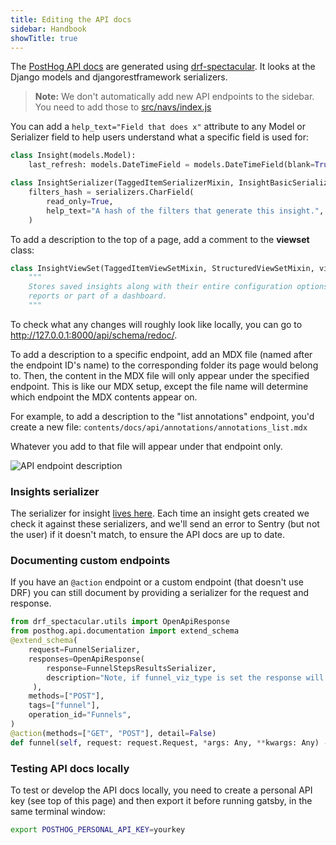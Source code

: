 ```yaml
---
title: Editing the API docs
sidebar: Handbook
showTitle: true
---
```


The [PostHog API docs](/docs/api) are generated using [drf-spectacular](https://drf-spectacular.readthedocs.io/en/latest/readme.html). It looks at the Django models and djangorestframework serializers.

> **Note:** We don't automatically add new API endpoints to the sidebar. You need to add those to [src/navs/index.js](https://github.com/PostHog/posthog.com/blob/master/src/navs/index.js)

You can add a `help_text="Field that does x"` attribute to any Model or Serializer field to help users understand what a specific field is used for:

```python
class Insight(models.Model):
    last_refresh: models.DateTimeField = models.DateTimeField(blank=True, null=True, help_text="When the cache for the result of this insight was last refreshed.")

class InsightSerializer(TaggedItemSerializerMixin, InsightBasicSerializer):
    filters_hash = serializers.CharField(
        read_only=True,
        help_text="A hash of the filters that generate this insight.",
    )
```

To add a description to the top of a page, add a comment to the **viewset** class:

```python
class InsightViewSet(TaggedItemViewSetMixin, StructuredViewSetMixin, viewsets.ModelViewSet):
    """
    Stores saved insights along with their entire configuration options. Saved insights can be stored as standalone
    reports or part of a dashboard.
    """
```

To check what any changes will roughly look like locally, you can go to http://127.0.0.1:8000/api/schema/redoc/.

To add a description to a specific endpoint, add an MDX file (named after the endpoint ID's name) to the corresponding folder its page would belong to. Then, the content in the MDX file will only appear under the specified endpoint. This is like our MDX setup, except the file name will determine which endpoint the MDX contents appear on.

For example, to add a description to the "list annotations" endpoint, you'd create a new file: `contents/docs/api/annotations/annotations_list.mdx`

Whatever you add to that file will appear under that endpoint only.

![API endpoint description](https://res.cloudinary.com/dmukukwp6/image/upload/335062290_38fe314f_e620_4076_b739_0bcbb96c21e8_6bee2c1ae3.png)

### Insights serializer

The serializer for insight [lives here](https://github.com/PostHog/posthog/blob/master/posthog/api/insight_serializers.py). Each time an insight gets created we check it against these serializers, and we'll send an error to Sentry (but not the user) if it doesn't match, to ensure the API docs are up to date.

### Documenting custom endpoints

If you have an `@action` endpoint or a custom endpoint (that doesn't use DRF) you can still document by providing a serializer for the request and response.

```python
from drf_spectacular.utils import OpenApiResponse
from posthog.api.documentation import extend_schema
@extend_schema(
    request=FunnelSerializer,
    responses=OpenApiResponse(
        response=FunnelStepsResultsSerializer,
        description="Note, if funnel_viz_type is set the response will be different.",
     ),
    methods=["POST"],
    tags=["funnel"],
    operation_id="Funnels",
)
@action(methods=["GET", "POST"], detail=False)
def funnel(self, request: request.Request, *args: Any, **kwargs: Any) -> Response:
```

### Testing API docs locally

To test or develop the API docs locally, you need to create a personal API key (see top of this page) and then export it before running gatsby, in the same terminal window:

```bash
export POSTHOG_PERSONAL_API_KEY=yourkey
```